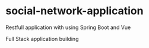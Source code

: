 # social-network-application
Restfull application with using Spring Boot and Vue

Full Stack application building 
